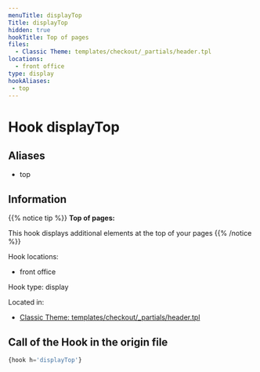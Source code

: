 ```yaml
---
menuTitle: displayTop
Title: displayTop
hidden: true
hookTitle: Top of pages
files:
  - Classic Theme: templates/checkout/_partials/header.tpl
locations:
  - front office
type: display
hookAliases:
 - top
---
```


# Hook displayTop

## Aliases
 
 - top



## Information

{{% notice tip %}}
**Top of pages:** 

This hook displays additional elements at the top of your pages
{{% /notice %}}

Hook locations: 
  - front office

Hook type: display

Located in: 
  - [Classic Theme: templates/checkout/_partials/header.tpl](https://github.com/PrestaShop/classic-theme/blob/develop/templates/checkout/_partials/header.tpl)

## Call of the Hook in the origin file

```php
{hook h='displayTop'}
```